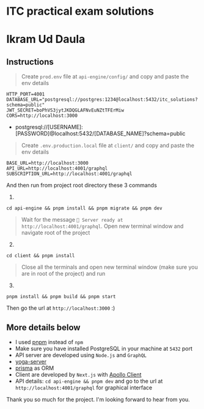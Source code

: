 # ITC practical exam solutions

# Ikram Ud Daula

## Instructions

> Create `prod.env` file at `api-engine/config/` and copy and paste the env details

```
HTTP_PORT=4001
DATABASE_URL="postgresql://postgres:1234@localhost:5432/itc_solutions?schema=public"
JWT_SECRET=boPhVS3jytJKDQGLAFNvEuNZtTFErMiw
CORS=http://localhost:3000
```

- postgresql://[USERNAME]:[PASSWORD]@localhost:5432/[DATABASE_NAME]?schema=public

> Create `.env.production.local` file at `client/` and copy and paste the env details

```
BASE_URL=http://localhost:3000
API_URL=http://localhost:4001/graphql
SUBSCRIPTION_URL=http://localhost:4001/graphql
```

And then run from project root directory these 3 commands

1.

```
cd api-engine && pnpm install && pnpm migrate && pnpm dev
```

> Wait for the message `🚀 Server ready at http://localhost:4001/graphql`. Open new terminal window and navigate root of the project

2.

```
cd client && pnpm install
```

> Close all the terminals and open new terminal window (make sure you are in root of the project) and run

3.

```
pnpm install && pnpm build && pnpm start
```

Then go the url at `http://localhost:3000` :)

## More details below

- I used [pnpm](https://pnpm.io/) instead of `npm`
- Make sure you have installed PostgreSQL in your machine at `5432` port
- API server are developed using `Node.js` and `GraphQL`
- [yoga-server](https://the-guild.dev/graphql/yoga-server/docs)
- [prisma](https://www.prisma.io/docs/getting-started) as ORM
- Client are developed by `Next.js` with [Apollo Client](https://www.apollographql.com/docs/react)
- API details: `cd api-engine && pnpm dev` and go to the url at `http://localhost:4001/graphql` for graphical interface

Thank you so much for the project. I'm looking forward to hear from you.
